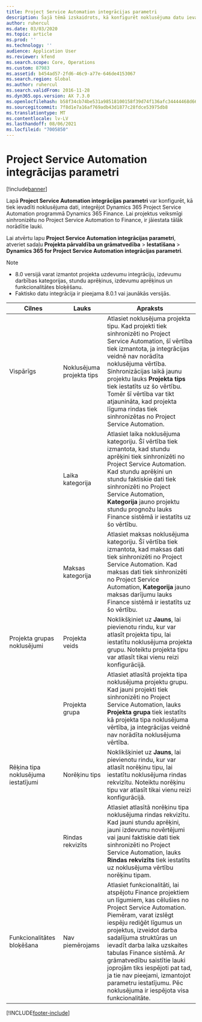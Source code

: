 ```yaml
---
title: Project Service Automation integrācijas parametri
description: Šajā tēmā izskaidrots, kā konfigurēt noklusējuma datu ievadīšanu, kad veicat Microsoft Dynamics 365 for Project Service Automation integrēšanu ar Microsoft Dynamics 365 Finance.
author: ruhercul
ms.date: 03/03/2020
ms.topic: article
ms.prod: ''
ms.technology: ''
audience: Application User
ms.reviewer: kfend
ms.search.scope: Core, Operations
ms.custom: 87983
ms.assetid: b454ad57-2fd6-46c9-a77e-646de4153067
ms.search.region: Global
ms.author: ruhercul
ms.search.validFrom: 2016-11-28
ms.dyn365.ops.version: AX 7.3.0
ms.openlocfilehash: b58f34cb74be531a98518100158f39d74f136afc34444468d666cd4e9394af6f
ms.sourcegitcommit: 7f8d1e7a16af769adb43d1877c28fdce53975db8
ms.translationtype: MT
ms.contentlocale: lv-LV
ms.lasthandoff: 08/06/2021
ms.locfileid: "7005850"
---
```

# <a name="project-service-automation-integration-parameters"></a>Project Service Automation integrācijas parametri

[!include[banner](../includes/banner.md)]

Lapā **Project Service Automation integrācijas parametri** var konfigurēt, kā tiek ievadīti noklusējuma dati, integrējot Dynamics 365 Project Service Automation programmā Dynamics 365 Finance. Lai projektus veiksmīgi sinhronizētu no Project Service Automation to Finance, ir jāiestata tālāk norādītie lauki.

Lai atvērtu lapu **Project Service Automation integrācijas parametri**, atveriet sadaļu **Projekta pārvaldība un grāmatvedība** \> **Iestatīšana** \> **Dynamics 365 for Project Service Automation integrācijas parametri**. 

> [!NOTE]
> - 8.0 versijā varat izmantot projekta uzdevumu integrāciju, izdevumu darbības kategorijas, stundu aprēķinus, izdevumu aprēķinus un funkcionalitātes bloķēšanu.
> - Faktisko datu integrācija ir pieejama 8.0.1 vai jaunākās versijās.


| Cilnes                    | Lauks                | Apraksts |
|------------------------|----------------------|-------------|
| Vispārīgs                | Noklusējuma projekta tips | Atlasiet noklusējuma projekta tipu. Kad projekti tiek sinhronizēti no Project Service Automation, šī vērtība tiek izmantota, ja integrācijas veidnē nav norādīta noklusējuma vērtība. Sinhronizācijas laikā jaunu projektu lauks **Projekta tips** tiek iestatīts uz šo vērtību. Tomēr šī vērtība var tikt atjaunināta, kad projekta līguma rindas tiek sinhronizētas no Project Service Automation. |
|                        | Laika kategorija        | Atlasiet laika noklusējuma kategoriju. Šī vērtība tiek izmantota, kad stundu aprēķini tiek sinhronizēti no Project Service Automation. Kad stundu aprēķini un stundu faktiskie dati tiek sinhronizēti no Project Service Automation, **Kategorija** jauno projektu stundu prognožu lauks Finance sistēmā ir iestatīts uz šo vērtību. |
|                        | Maksas kategorija         | Atlasiet maksas noklusējuma kategoriju. Šī vērtība tiek izmantota, kad maksas dati tiek sinhronizēti no Project Service Automation. Kad maksas dati tiek sinhronizēti no Project Service Automation, **Kategorija** jauno maksas darījumu lauks Finance sistēmā ir iestatīts uz šo vērtību. |
| Projekta grupas noklusējumi | Projekta veids         | Noklikšķiniet uz **Jauns**, lai pievienotu rindu, kur var atlasīt projekta tipu, lai iestatītu noklusējuma projekta grupu. Noteiktu projekta tipu var atlasīt tikai vienu reizi konfigurācijā. |
|                        | Projekta grupa        | Atlasiet atlasītā projekta tipa noklusējuma projektu grupu. Kad jauni projekti tiek sinhronizēti no Project Service Automation, lauks **Projekta grupa** tiek iestatīts kā projekta tipa noklusējuma vērtība, ja integrācijas veidnē nav norādīta noklusējuma vērtība. |
| Rēķina tipa noklusējuma iestatījumi  | Norēķinu tips         | Noklikšķiniet uz **Jauns**, lai pievienotu rindu, kur var atlasīt norēķinu tipu, lai iestatītu noklusējuma rindas rekvizītu. Noteiktu norēķinu tipu var atlasīt tikai vienu reizi konfigurācijā. |
|                        | Rindas rekvizīts        | Atlasiet atlasītā norēķinu tipa noklusējuma rindas rekvizītu. Kad jauni stundu aprēķini, jauni izdevumu novērtējumi vai jauni faktiskie dati tiek sinhronizēti no Project Service Automation, lauks **Rindas rekvizīts** tiek iestatīts uz noklusējuma vērtību norēķinu tipam. |
| Funkcionalitātes bloķēšana  | Nav piemērojams       | Atlasiet funkcionalitāti, lai atspējotu Finance projektiem un līgumiem, kas cēlušies no Project Service Automation. Piemēram, varat izslēgt iespēju rediģēt līgumus un projektus, izveidot darba sadalījuma struktūras un ievadīt darba laika uzskaites tabulas Finance sistēmā. Ar grāmatvedību saistītie lauki joprojām tiks iespējoti pat tad, ja tie nav pieejami, izmantojot parametru iestatījumu. Pēc noklusējuma ir iespējota visa funkcionalitāte. |


[!INCLUDE[footer-include](../includes/footer-banner.md)]